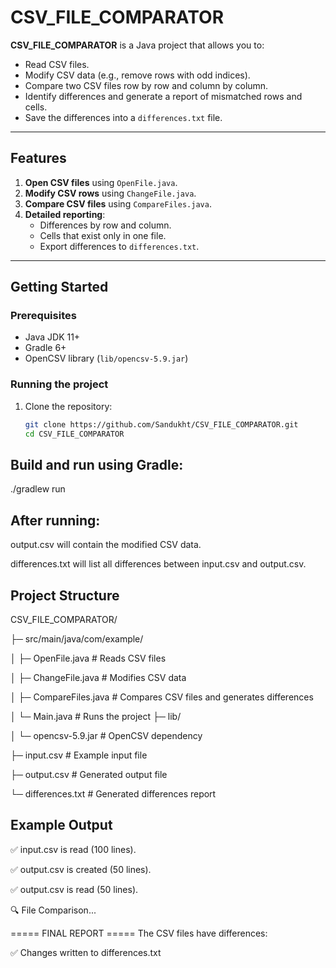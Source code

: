 # CSV_FILE_COMPARATOR

**CSV_FILE_COMPARATOR** is a Java project that allows you to:

- Read CSV files.
- Modify CSV data (e.g., remove rows with odd indices).
- Compare two CSV files row by row and column by column.
- Identify differences and generate a report of mismatched rows and cells.
- Save the differences into a `differences.txt` file.

---

## Features

1. **Open CSV files** using `OpenFile.java`.
2. **Modify CSV rows** using `ChangeFile.java`.
3. **Compare CSV files** using `CompareFiles.java`.
4. **Detailed reporting**:
    - Differences by row and column.
    - Cells that exist only in one file.
    - Export differences to `differences.txt`.

---

## Getting Started

### Prerequisites

- Java JDK 11+  
- Gradle 6+  
- OpenCSV library (`lib/opencsv-5.9.jar`)

### Running the project

1. Clone the repository:
   ```bash
   git clone https://github.com/Sandukht/CSV_FILE_COMPARATOR.git
   cd CSV_FILE_COMPARATOR
   
## Build and run using Gradle:

./gradlew run

## After running:

output.csv will contain the modified CSV data.

differences.txt will list all differences between input.csv and output.csv.

## Project Structure

CSV_FILE_COMPARATOR/

├─ src/main/java/com/example/

│ ├─ OpenFile.java # Reads CSV files

│ ├─ ChangeFile.java # Modifies CSV data

│ ├─ CompareFiles.java # Compares CSV files and generates differences

│ └─ Main.java # Runs the project
├─ lib/

│ └─ opencsv-5.9.jar # OpenCSV dependency

├─ input.csv # Example input file

├─ output.csv # Generated output file

└─ differences.txt # Generated differences report

## Example Output

✅ input.csv is read (100 lines).

✅ output.csv is created (50 lines).

✅ output.csv is read (50 lines).

🔍 File Comparison...

===== FINAL REPORT =====
The CSV files have differences:

✅ Changes written to differences.txt
